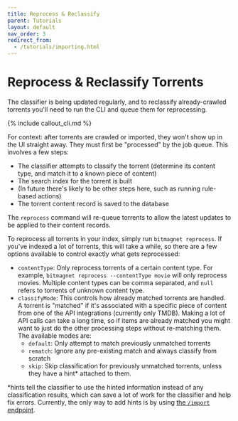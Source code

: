 ```yaml
---
title: Reprocess & Reclassify
parent: Tutorials
layout: default
nav_order: 3
redirect_from:
  - /tutorials/importing.html
---
```


# Reprocess & Reclassify Torrents

The classifier is being updated regularly, and to reclassify already-crawled torrents you'll need to run the CLI and queue them for reprocessing.

{% include callout_cli.md %}

For context: after torrents are crawled or imported, they won't show up in the UI straight away. They must first be "processed" by the job queue. This involves a few steps:

- The classifier attempts to classify the torrent (determine its content type, and match it to a known piece of content)
- The search index for the torrent is built
- (In future there's likely to be other steps here, such as running rule-based actions)
- The torrent content record is saved to the database

The `reprocess` command will re-queue torrents to allow the latest updates to be applied to their content records.

To reprocess all torrents in your index, simply run `bitmagnet reprocess`. If you've indexed a lot of torrents, this will take a while, so there are a few options available to control exactly what gets reprocessed:

- `contentType`: Only reprocess torrents of a certain content type. For example, `bitmagnet reprocess --contentType movie` will only reprocess movies. Multiple content types can be comma separated, and `null` refers to torrents of unknown content type.
- `classifyMode`: This controls how already matched torrents are handled. A torrent is "matched" if it's associated with a specific piece of content from one of the API integrations (currently only TMDB). Making a lot of API calls can take a long time, so if items are already matched you might want to just do the other processing steps without re-matching them. The available modes are:
  - `default`: Only attempt to match previously unmatched torrents
  - `rematch`: Ignore any pre-existing match and always classify from scratch
  - `skip`: Skip classification for previously unmatched torrents, unless they have a hint* attached to them.

*hints tell the classifier to use the hinted information instead of any classification results, which can save a lot of work for the classifier and help fix errors. Currently, the only way to add hints is by using [the `/import` endpoint](/tutorials/import.html).
